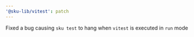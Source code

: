 ```yaml
---
'@sku-lib/vitest': patch
---
```


Fixed a bug causing `sku test` to hang when `vitest` is executed in `run` mode
